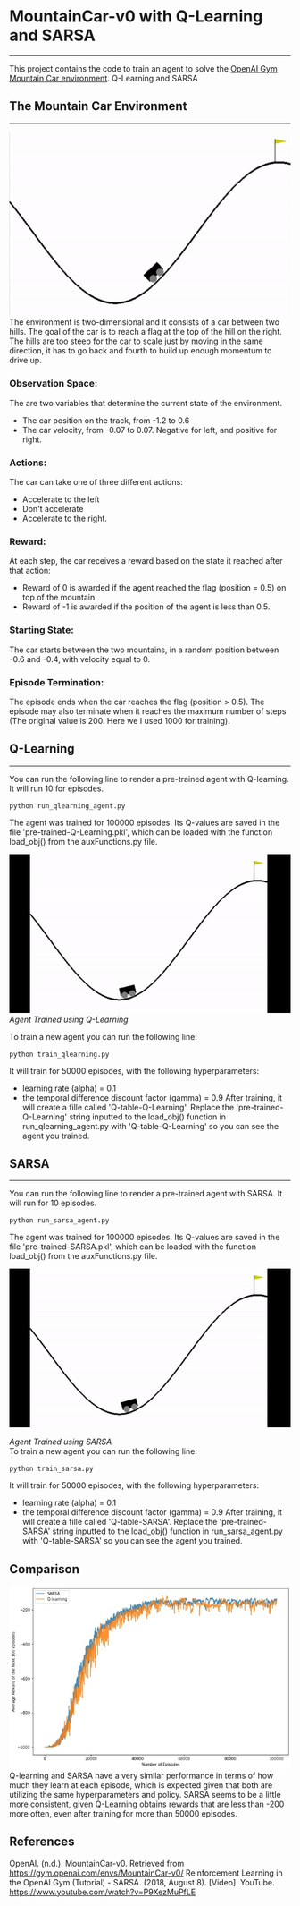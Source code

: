 # MountainCar-v0 with Q-Learning and SARSA
---
This project contains the code to train an agent to solve the [OpenAI Gym Mountain Car environment](https://gym.openai.com/envs/MountainCar-v0/). Q-Learning and SARSA

## The Mountain Car Environment
---
![Mountain Car Environment](MountainCarEnvironment.PNG)  
The environment is two-dimensional and it consists of a car between two hills. The goal of the car is to reach a flag at the top of the hill on the right. The hills are too steep for the car to scale just by moving in the same direction, it has to go back and fourth to build up enough momentum to drive up.
### Observation Space:
The are two variables that determine the current state of the environment.
- The car position on the track, from -1.2 to 0.6
- The car velocity, from -0.07 to 0.07. Negative for left, and positive for right.
### Actions:
The car can take one of three different actions:
- Accelerate to the left
- Don't accelerate
- Accelerate to the right.
### Reward:
At each step, the car receives a reward based on the state it reached after that action:
- Reward of 0 is awarded if the agent reached the flag (position = 0.5) on top of the mountain.
- Reward of -1 is awarded if the position of the agent is less than 0.5.
### Starting State:
The car starts between the two mountains, in a random position between -0.6 and -0.4, with velocity equal to 0.
### Episode Termination:
The episode ends when the car reaches the flag (position > 0.5).
The episode may also terminate when it reaches the maximum number of steps (The original value is 200. Here we I used 1000 for training).

## Q-Learning
---
You can run the following line to render a pre-trained agent with Q-learning. It will run 10 for episodes.
```
python run_qlearning_agent.py
```
The agent was trained for 100000 episodes. Its Q-values are saved in the file 'pre-trained-Q-Learning.pkl', which can be loaded with the function load_obj() from the auxFunctions.py file.  

![Q-Learning Agent Mountain Car](QlearningAgent.gif)  
*Agent Trained using Q-Learning*  

To train a new agent you can run the following line:
```
python train_qlearning.py
```
It will train for 50000 episodes, with the following hyperparameters:
- learning rate (alpha) = 0.1
- the temporal difference discount factor (gamma) = 0.9
After training, it will create a fille called 'Q-table-Q-Learning'. Replace the 'pre-trained-Q-Learning' string inputted to the load_obj() function in run_qlearning_agent.py with 'Q-table-Q-Learning' so you can see the agent you trained.

## SARSA
---
You can run the following line to  render a pre-trained agent with SARSA. It will run for 10 episodes.
```
python run_sarsa_agent.py
```
The agent was trained for 100000 episodes. Its Q-values are saved in the file 'pre-trained-SARSA.pkl', which can be loaded with the function load_obj() from the auxFunctions.py file.  

![SARSA Agent Mountain Car](SARSAAgent.gif)  

*Agent Trained using SARSA*  
To train a new agent you can run the following line:
```
python train_sarsa.py
```
It will train for 50000 episodes, with the following hyperparameters:
- learning rate (alpha) = 0.1
- the temporal difference discount factor (gamma) = 0.9
After training, it will create a fille called 'Q-table-SARSA'. Replace the 'pre-trained-SARSA' string inputted to the load_obj() function in run_sarsa_agent.py with 'Q-table-SARSA' so you can see the agent you trained.
## Comparison  

![Q-learning vs. Sarsa](Q-learning_vs_Sarsa.jpg)  
Q-learning and SARSA have a very similar performance in terms of how much they learn at each episode, which is expected given that both are utilizing the same hyperparameters and policy. SARSA seems to be a little more consistent, given Q-Learning obtains rewards that are less than -200 more often, even after training for more than 50000 episodes.

## References
OpenAI. (n.d.). MountainCar-v0. Retrieved from https://gym.openai.com/envs/MountainCar-v0/
Reinforcement Learning in the OpenAI Gym (Tutorial) - SARSA. (2018, August 8). [Video]. YouTube. https://www.youtube.com/watch?v=P9XezMuPfLE

